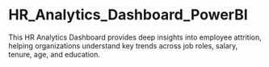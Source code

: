 # HR_Analytics_Dashboard_PowerBI
This HR Analytics Dashboard provides deep insights into employee attrition, helping organizations understand key trends across job roles, salary, tenure, age, and education.
